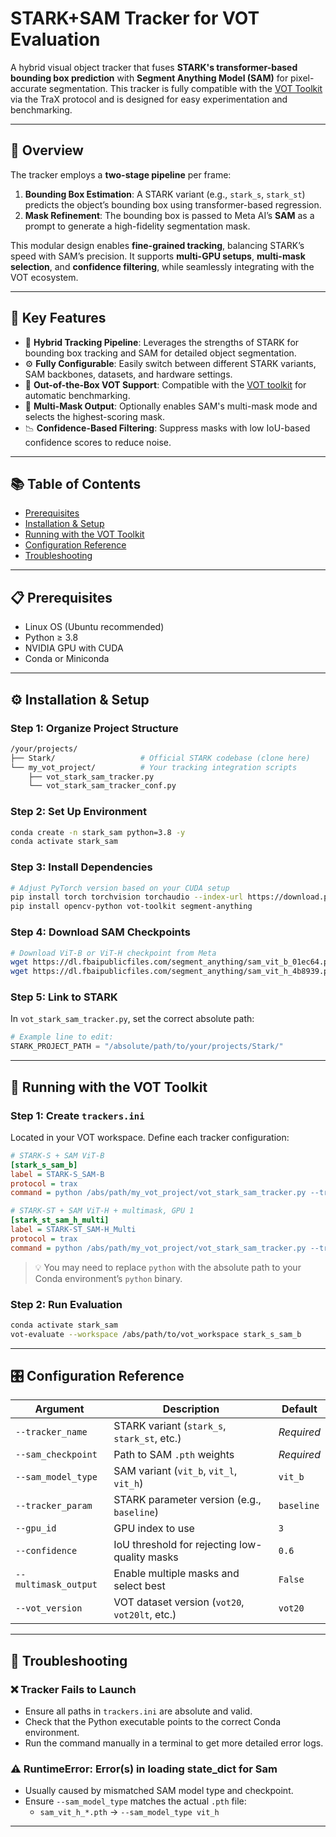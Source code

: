 
# STARK+SAM Tracker for VOT Evaluation

A hybrid visual object tracker that fuses **STARK's transformer-based bounding box prediction** with **Segment Anything Model (SAM)** for pixel-accurate segmentation. This tracker is fully compatible with the [VOT Toolkit](https://github.com/votchallenge/toolkit) via the TraX protocol and is designed for easy experimentation and benchmarking.

---

## 🧠 Overview

The tracker employs a **two-stage pipeline** per frame:

1. **Bounding Box Estimation**: A STARK variant (e.g., `stark_s`, `stark_st`) predicts the object’s bounding box using transformer-based regression.
2. **Mask Refinement**: The bounding box is passed to Meta AI’s **SAM** as a prompt to generate a high-fidelity segmentation mask.

This modular design enables **fine-grained tracking**, balancing STARK’s speed with SAM’s precision. It supports **multi-GPU setups**, **multi-mask selection**, and **confidence filtering**, while seamlessly integrating with the VOT ecosystem.

---

## 🚀 Key Features

- 🔄 **Hybrid Tracking Pipeline**: Leverages the strengths of STARK for bounding box tracking and SAM for detailed object segmentation.
- ⚙️ **Fully Configurable**: Easily switch between different STARK variants, SAM backbones, datasets, and hardware settings.
- 🧪 **Out-of-the-Box VOT Support**: Compatible with the [VOT toolkit](https://github.com/votchallenge/toolkit) for automatic benchmarking.
- 🎯 **Multi-Mask Output**: Optionally enables SAM's multi-mask mode and selects the highest-scoring mask.
- 📉 **Confidence-Based Filtering**: Suppress masks with low IoU-based confidence scores to reduce noise.

---

## 📚 Table of Contents

- [Prerequisites](#prerequisites)
- [Installation & Setup](#installation--setup)
- [Running with the VOT Toolkit](#running-with-the-vot-toolkit)
- [Configuration Reference](#configuration-reference)
- [Troubleshooting](#troubleshooting)

---

## 📋 Prerequisites

- Linux OS (Ubuntu recommended)
- Python ≥ 3.8
- NVIDIA GPU with CUDA
- Conda or Miniconda

---

## ⚙️ Installation & Setup

### Step 1: Organize Project Structure

```bash
/your/projects/
├── Stark/                   # Official STARK codebase (clone here)
└── my_vot_project/          # Your tracking integration scripts
    ├── vot_stark_sam_tracker.py
    └── vot_stark_sam_tracker_conf.py
```

### Step 2: Set Up Environment

```bash
conda create -n stark_sam python=3.8 -y
conda activate stark_sam
```

### Step 3: Install Dependencies

```bash
# Adjust PyTorch version based on your CUDA setup
pip install torch torchvision torchaudio --index-url https://download.pytorch.org/whl/cu118
pip install opencv-python vot-toolkit segment-anything
```

### Step 4: Download SAM Checkpoints

```bash
# Download ViT-B or ViT-H checkpoint from Meta
wget https://dl.fbaipublicfiles.com/segment_anything/sam_vit_b_01ec64.pth -P my_vot_project/checkpoints/
wget https://dl.fbaipublicfiles.com/segment_anything/sam_vit_h_4b8939.pth -P my_vot_project/checkpoints/
```

### Step 5: Link to STARK

In `vot_stark_sam_tracker.py`, set the correct absolute path:

```python
# Example line to edit:
STARK_PROJECT_PATH = "/absolute/path/to/your/projects/Stark/"
```

---

## 🧪 Running with the VOT Toolkit

### Step 1: Create `trackers.ini`

Located in your VOT workspace. Define each tracker configuration:

```ini
# STARK-S + SAM ViT-B
[stark_s_sam_b]
label = STARK-S_SAM-B
protocol = trax
command = python /abs/path/my_vot_project/vot_stark_sam_tracker.py --tracker_name stark_s --sam_model_type vit_b --sam_checkpoint /abs/path/my_vot_project/checkpoints/sam_vit_b_01ec64.pth

# STARK-ST + SAM ViT-H + multimask, GPU 1
[stark_st_sam_h_multi]
label = STARK-ST_SAM-H_Multi
protocol = trax
command = python /abs/path/my_vot_project/vot_stark_sam_tracker.py --tracker_name stark_st --sam_model_type vit_h --sam_checkpoint /abs/path/my_vot_project/checkpoints/sam_vit_h_4b8939.pth --multimask_output --gpu_id 1
```

> 💡 You may need to replace `python` with the absolute path to your Conda environment’s `python` binary.

### Step 2: Run Evaluation

```bash
conda activate stark_sam
vot-evaluate --workspace /abs/path/to/vot_workspace stark_s_sam_b
```

---

## 🎛️ Configuration Reference

| Argument             | Description                                                  | Default     |
|----------------------|--------------------------------------------------------------|-------------|
| `--tracker_name`     | STARK variant (`stark_s`, `stark_st`, etc.)                  | *Required*  |
| `--sam_checkpoint`   | Path to SAM `.pth` weights                                    | *Required*  |
| `--sam_model_type`   | SAM variant (`vit_b`, `vit_l`, `vit_h`)                       | `vit_b`     |
| `--tracker_param`    | STARK parameter version (e.g., `baseline`)                    | `baseline`  |
| `--gpu_id`           | GPU index to use                                              | `3`         |
| `--confidence`       | IoU threshold for rejecting low-quality masks                 | `0.6`       |
| `--multimask_output` | Enable multiple masks and select best                         | `False`     |
| `--vot_version`      | VOT dataset version (`vot20`, `vot20lt`, etc.)                | `vot20`     |

---

## 🧯 Troubleshooting

### ❌ Tracker Fails to Launch
- Ensure all paths in `trackers.ini` are absolute and valid.
- Check that the Python executable points to the correct Conda environment.
- Run the command manually in a terminal to get more detailed error logs.

### ⚠️ RuntimeError: Error(s) in loading state_dict for Sam
- Usually caused by mismatched SAM model type and checkpoint.
- Ensure `--sam_model_type` matches the actual `.pth` file:
  - `sam_vit_h_*.pth` → `--sam_model_type vit_h`

---


